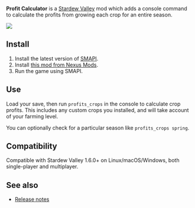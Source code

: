 ﻿**Profit Calculator** is a [Stardew Valley](http://stardewvalley.net/) mod which adds a console
command to calculate the profits from growing each crop for an entire season.

![](screenshot.png)

## Install
1. Install the latest version of [SMAPI](https://smapi.io).
2. Install [this mod from Nexus Mods](http://www.nexusmods.com/stardewvalley/mods/3378).
3. Run the game using SMAPI.

## Use
Load your save, then run `profits_crops` in the console to calculate crop profits. This includes
any custom crops you installed, and will take account of your farming level.

You can optionally check for a particular season like `profits_crops spring`.

## Compatibility
Compatible with Stardew Valley 1.6.0+ on Linux/macOS/Windows, both single-player and multiplayer.

## See also
* [Release notes](release-notes.md)
